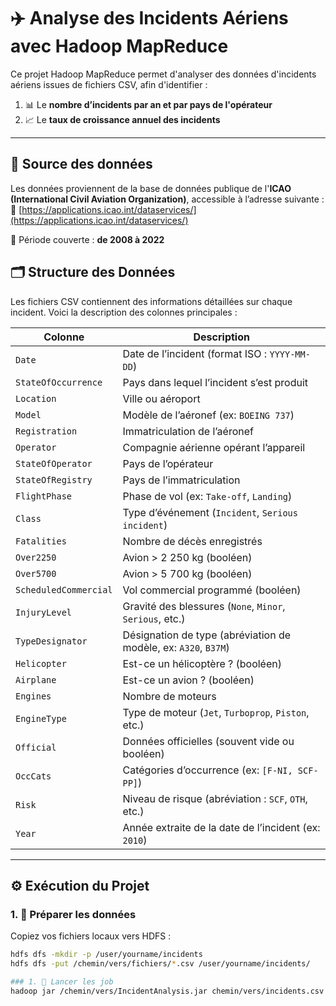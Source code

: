 # ✈️ Analyse des Incidents Aériens avec Hadoop MapReduce

Ce projet Hadoop MapReduce permet d'analyser des données d'incidents aériens issues de fichiers CSV, afin d'identifier :
1. 📊 Le **nombre d’incidents par an et par pays de l'opérateur**
2. 📈 Le **taux de croissance annuel des incidents**

---
## 📌 Source des données
Les données proviennent de la base de données publique de l'**ICAO (International Civil Aviation Organization)**, accessible à l’adresse suivante :  
🔗 [https://applications.icao.int/dataservices/](https://applications.icao.int/dataservices/)

📅 Période couverte : **de 2008 à 2022**

## 🗂 Structure des Données

Les fichiers CSV contiennent des informations détaillées sur chaque incident. Voici la description des colonnes principales :

| Colonne              | Description                                                                 |
|----------------------|-----------------------------------------------------------------------------|
| `Date`               | Date de l’incident (format ISO : `YYYY-MM-DD`)                              |
| `StateOfOccurrence`  | Pays dans lequel l’incident s’est produit                                   |
| `Location`           | Ville ou aéroport                                                            |
| `Model`              | Modèle de l’aéronef (ex: `BOEING 737`)                                       |
| `Registration`       | Immatriculation de l’aéronef                                                 |
| `Operator`           | Compagnie aérienne opérant l’appareil                                        |
| `StateOfOperator`    | Pays de l’opérateur                                                          |
| `StateOfRegistry`    | Pays de l’immatriculation                                                    |
| `FlightPhase`        | Phase de vol (ex: `Take-off`, `Landing`)                                     |
| `Class`              | Type d’événement (`Incident`, `Serious incident`)                            |
| `Fatalities`         | Nombre de décès enregistrés                                                  |
| `Over2250`           | Avion > 2 250 kg (booléen)                                                   |
| `Over5700`           | Avion > 5 700 kg (booléen)                                                   |
| `ScheduledCommercial`| Vol commercial programmé (booléen)                                          |
| `InjuryLevel`        | Gravité des blessures (`None`, `Minor`, `Serious`, etc.)                    |
| `TypeDesignator`     | Désignation de type (abréviation de modèle, ex: `A320`, `B37M`)              |
| `Helicopter`         | Est-ce un hélicoptère ? (booléen)                                           |
| `Airplane`           | Est-ce un avion ? (booléen)                                                 |
| `Engines`            | Nombre de moteurs                                                            |
| `EngineType`         | Type de moteur (`Jet`, `Turboprop`, `Piston`, etc.)                          |
| `Official`           | Données officielles (souvent vide ou booléen)                               |
| `OccCats`            | Catégories d’occurrence (ex: `[F-NI, SCF-PP]`)                               |
| `Risk`               | Niveau de risque (abréviation : `SCF`, `OTH`, etc.)                         |
| `Year`               | Année extraite de la date de l’incident (ex: `2010`)                         |

---

## ⚙️ Exécution du Projet

### 1. 📁 Préparer les données
Copiez vos fichiers locaux vers HDFS :

```bash
hdfs dfs -mkdir -p /user/yourname/incidents
hdfs dfs -put /chemin/vers/fichiers/*.csv /user/yourname/incidents/

### 1. 📁 Lancer les job
hadoop jar /chemin/vers/IncidentAnalysis.jar chemin/vers/incidents.csv output/
